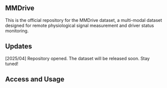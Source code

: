 ## MMDrive
This is the official repository for the MMDrive dataset, a multi-modal dataset designed for remote physiological signal measurement and driver status monitoring.

## Updates
[2025/04] Repository opened. The dataset will be released soon. Stay tuned!

## Access and Usage
